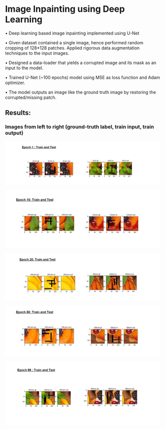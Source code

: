 # Image Inpainting using Deep Learning

• Deep learning based image inpainting implemented using U-Net

• Given dataset contained a single image, hence performed random cropping of 128*128 patches. Applied rigorous data augmentation techniques to the input images.

• Designed a data-loader that yields a corrupted image and its mask as an input to the model.

• Trained U-Net (~100 epochs) model using MSE as loss function and Adam optimizer. 

• The model outputs an image like the ground truth image by restoring the corrupted/missing patch.

## Results:

### Images from left to right (ground-truth label, train input, train output)

![Epoch_1](/images/epoch1.JPG)

![Epoch_10](/images/epoch10.JPG)

![Epoch_20](/images/epoch20.JPG)

![Epoch_50](/images/epoch50.JPG)

![Epoch_99](/images/epoch99.JPG)
